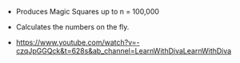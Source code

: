 * Produces Magic Squares up to n = 100,000

* Calculates the numbers on the fly.

* https://www.youtube.com/watch?v=-czqJpGGQck&t=628s&ab_channel=LearnWithDivaLearnWithDiva
